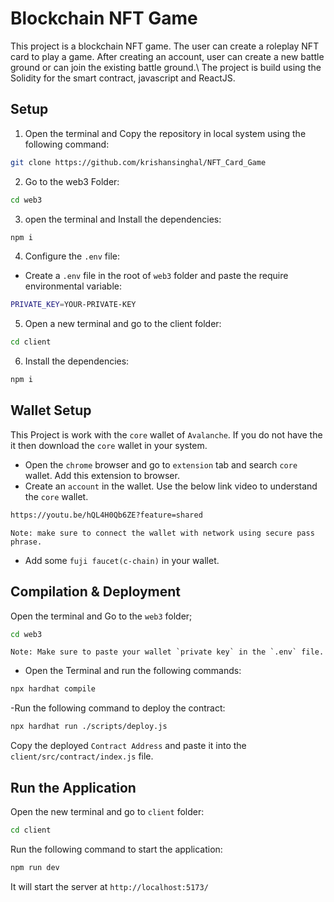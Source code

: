 # Blockchain NFT Game

This project is a blockchain NFT game. The user can create a roleplay NFT card to play a game. After creating an account, user can create a new battle ground or can join the existing battle ground.\\
The project is build using the Solidity for the smart contract, javascript and ReactJS. 

## Setup

1) Open the terminal and Copy the repository in local system using the following command:
```bash
git clone https://github.com/krishansinghal/NFT_Card_Game
```
2) Go to the web3 Folder:
```bash
cd web3
```
3) open the terminal and Install the dependencies:
```bash
npm i
```
4) Configure the `.env` file:
- Create a `.env` file in the root of `web3` folder and paste the require environmental variable:
```bash
PRIVATE_KEY=YOUR-PRIVATE-KEY
```
5) Open a new terminal and go to the client folder:
```bash 
cd client
```
6) Install the dependencies:
```bash
npm i
```

## Wallet Setup
This Project is work with the `core` wallet of `Avalanche`. If you do not have the it then download the `core` wallet in  your system.
- Open the `chrome` browser and go to `extension` tab and search `core` wallet. Add this extension  to browser.
- Create an `account` in the wallet. Use the below link video  to understand the `core` wallet.
```bash 
https://youtu.be/hQL4H0Qb6ZE?feature=shared
```
`Note: make sure to connect the wallet with network using secure pass phrase.`

- Add some `fuji faucet(c-chain)`  in your wallet.

## Compilation & Deployment
Open the terminal and Go to the `web3` folder;
```bash 
cd web3
```
``Note: Make sure to paste your wallet `private key` in the `.env` file.``

- Open the Terminal and run the following commands:
```bash 
npx hardhat compile
```
-Run the following command to deploy the contract:
```bash
npx hardhat run ./scripts/deploy.js
```
Copy the deployed `Contract Address` and  paste it into the `client/src/contract/index.js` file.

## Run the Application
Open the new terminal and go to `client` folder:
```bash
cd client
```
Run the following command to start the application:
```bash
npm run dev
```
It will start the server at  `http://localhost:5173/`